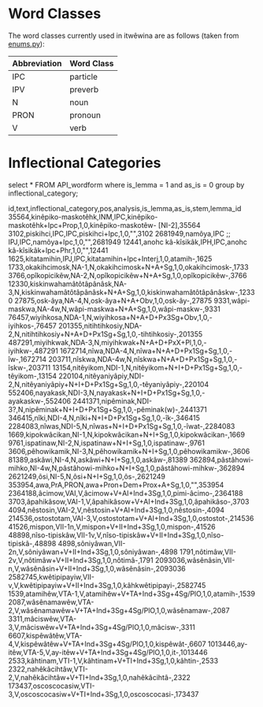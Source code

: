 # Word Classes

The word classes currently used in itwêwina are as follows (taken from [enums.py](https://github.com/UAlbertaALTLab/cree-intelligent-dictionary/blob/21018addd9e9b5921c27f26b9d7eb4a5a0b2105f/CreeDictionary/utils/enums.py)):

Abbreviation | Word Class
-------------|-----------
IPC          | particle
IPV          | preverb
N            | noun
PRON         | pronoun
V            | verb

# Inflectional Categories

select * FROM API_wordform
where is_lemma = 1
and as_is = 0
group by inflectional_category;

id,text,inflectional_category,pos,analysis,is_lemma,as_is,stem,lemma_id
35564,kinêpiko-maskotêhk,INM,IPC,kinêpiko-maskotêhk+Ipc+Prop,1,0,kinêpiko-maskotêw- [NI-2],35564
3102,piskihci,IPC,IPC,piskihci+Ipc,1,0,"",3102
2681949,namôya,IPC ;; IPJ,IPC,namôya+Ipc,1,0,"",2681949
12441,anohc kâ-kîsikâk,IPH,IPC,anohc kâ-kîsikâk+Ipc+Phr,1,0,"",12441
1625,kitatamihin,IPJ,IPC,kitatamihin+Ipc+Interj,1,0,atamih-,1625
1733,okakihcimosk,NA-1,N,okakihcimosk+N+A+Sg,1,0,okakihcimosk-,1733
3766,opîkopicikêw,NA-2,N,opîkopicikêw+N+A+Sg,1,0,opîkopicikêw-,3766
12330,kiskinwahamâtôtâpânâsk,NA-3,N,kiskinwahamâtôtâpânâsk+N+A+Sg,1,0,kiskinwahamâtôtâpânâskw-,12330
27875,osk-âya,NA-4,N,osk-âya+N+A+Obv,1,0,osk-ây-,27875
9331,wâpi-maskwa,NA-4w,N,wâpi-maskwa+N+A+Sg,1,0,wâpi-maskw-,9331
76457,wiyihkosa,NDA-1,N,wiyihkosa+N+A+D+Px3Sg+Obv,1,0,-iyihkos-,76457
201355,nitihtihkosiy,NDA-2,N,nitihtihkosiy+N+A+D+Px1Sg+Sg,1,0,-tihtihkosiy-,201355
487291,miyihkwak,NDA-3,N,miyihkwak+N+A+D+PxX+Pl,1,0,-iyihkw-,487291
1672714,nîwa,NDA-4,N,nîwa+N+A+D+Px1Sg+Sg,1,0,-îw-,1672714
203711,nîskwa,NDA-4w,N,nîskwa+N+A+D+Px1Sg+Sg,1,0,-îskw-,203711
13154,nitêyikom,NDI-1,N,nitêyikom+N+I+D+Px1Sg+Sg,1,0,-têyikom-,13154
220104,nitêyaniyâpiy,NDI-2,N,nitêyaniyâpiy+N+I+D+Px1Sg+Sg,1,0,-têyaniyâpiy-,220104
552406,nayakask,NDI-3,N,nayakask+N+I+D+Px1Sg+Sg,1,0,-ayakaskw-,552406
2441371,nipêminak,NDI-3?,N,nipêminak+N+I+D+Px1Sg+Sg,1,0,-pêminak(w)-,2441371
346415,nîki,NDI-4,N,nîki+N+I+D+Px1Sg+Sg,1,0,-îk-,346415
2284083,nîwas,NDI-5,N,nîwas+N+I+D+Px1Sg+Sg,1,0,-îwat-,2284083
1669,kipokwâcikan,NI-1,N,kipokwâcikan+N+I+Sg,1,0,kipokwâcikan-,1669
9761,ispatinaw,NI-2,N,ispatinaw+N+I+Sg,1,0,ispatinaw-,9761
3606,pêhowikamik,NI-3,N,pêhowikamik+N+I+Sg,1,0,pêhowikamikw-,3606
81389,askâwi,NI-4,N,askâwi+N+I+Sg,1,0,askâw-,81389
362894,pâstâhowi-mihko,NI-4w,N,pâstâhowi-mihko+N+I+Sg,1,0,pâstâhowi-mihkw-,362894
2621249,ôsi,NI-5,N,ôsi+N+I+Sg,1,0,ôs-,2621249
353954,awa,PrA,PRON,awa+Pron+Dem+Prox+A+Sg,1,0,"",353954
2364188,âcimow,VAI,V,âcimow+V+AI+Ind+3Sg,1,0,pimi-âcimo-,2364188
3703,âpahikâsow,VAI-1,V,âpahikâsow+V+AI+Ind+3Sg,1,0,âpahikâso-,3703
4094,nêstosin,VAI-2,V,nêstosin+V+AI+Ind+3Sg,1,0,nêstosin-,4094
214536,ostostotam,VAI-3,V,ostostotam+V+AI+Ind+3Sg,1,0,ostostot-,214536
41526,mispon,VII-1n,V,mispon+V+II+Ind+3Sg,1,0,mispon-,41526
48898,nîso-tipiskâw,VII-1v,V,nîso-tipiskâw+V+II+Ind+3Sg,1,0,nîso-tipiskâ-,48898
4898,sôniyâwan,VII-2n,V,sôniyâwan+V+II+Ind+3Sg,1,0,sôniyâwan-,4898
1791,nôtimâw,VII-2v,V,nôtimâw+V+II+Ind+3Sg,1,0,nôtimâ-,1791
2093036,wâsênâsin,VII-n,V,wâsênâsin+V+II+Ind+3Sg,1,0,wâsênâsin-,2093036
2582745,kwêtipipayiw,VII-v,V,kwêtipipayiw+V+II+Ind+3Sg,1,0,kâhkwêtipipayi-,2582745
1539,atamihêw,VTA-1,V,atamihêw+V+TA+Ind+3Sg+4Sg/PlO,1,0,atamih-,1539
2087,wâsênamawêw,VTA-2,V,wâsênamawêw+V+TA+Ind+3Sg+4Sg/PlO,1,0,wâsênamaw-,2087
3311,mâciswêw,VTA-3,V,mâciswêw+V+TA+Ind+3Sg+4Sg/PlO,1,0,mâcisw-,3311
6607,kispêwâtêw,VTA-4,V,kispêwâtêw+V+TA+Ind+3Sg+4Sg/PlO,1,0,kispêwât-,6607
1013446,ay-itêw,VTA-5,V,ay-itêw+V+TA+Ind+3Sg+4Sg/PlO,1,0,it-,1013446
2533,kâhtinam,VTI-1,V,kâhtinam+V+TI+Ind+3Sg,1,0,kâhtin-,2533
2322,nahêkâcihtâw,VTI-2,V,nahêkâcihtâw+V+TI+Ind+3Sg,1,0,nahêkâcihtâ-,2322
173437,oscoscocasiw,VTI-3,V,oscoscocasiw+V+TI+Ind+3Sg,1,0,oscoscocasi-,173437
